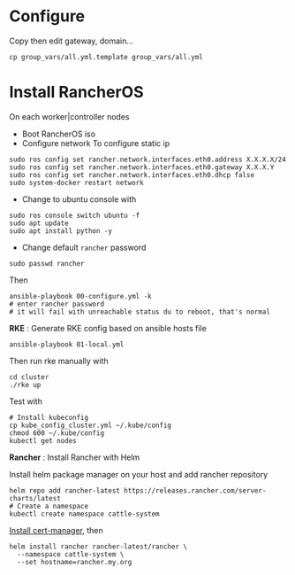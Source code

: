 # Configure

Copy then edit gateway, domain...

```
cp group_vars/all.yml.template group_vars/all.yml
```

# Install RancherOS

On each worker|controller nodes
- Boot RancherOS iso
- Configure network
To configure static ip
```
sudo ros config set rancher.network.interfaces.eth0.address X.X.X.X/24
sudo ros config set rancher.network.interfaces.eth0.gateway X.X.X.Y
sudo ros config set rancher.network.interfaces.eth0.dhcp false
sudo system-docker restart network
```
- Change to ubuntu console with
```
sudo ros console switch ubuntu -f
sudo apt update
sudo apt install python -y
```
- Change default ``rancher`` password
```
sudo passwd rancher
```
Then

```
ansible-playbook 00-configure.yml -k
# enter rancher password
# it will fail with unreachable status du to reboot, that's normal
```

**RKE** : Generate RKE config based on ansible hosts file
```
ansible-playbook 01-local.yml
```
Then run rke manually with
```
cd cluster
./rke up
```
Test with
```
# Install kubeconfig
cp kube_config_cluster.yml ~/.kube/config
chmod 600 ~/.kube/config
kubectl get nodes
```

**Rancher** : Install Rancher with Helm

Install helm package manager on your host and add rancher repository
```
helm repo add rancher-latest https://releases.rancher.com/server-charts/latest
# Create a namespace
kubectl create namespace cattle-system
```
[Install cert-manager](https://rancher.com/docs/rancher/v2.x/en/installation/install-rancher-on-k8s/#5-install-cert-manager), then
```
helm install rancher rancher-latest/rancher \
  --namespace cattle-system \
  --set hostname=rancher.my.org
```
